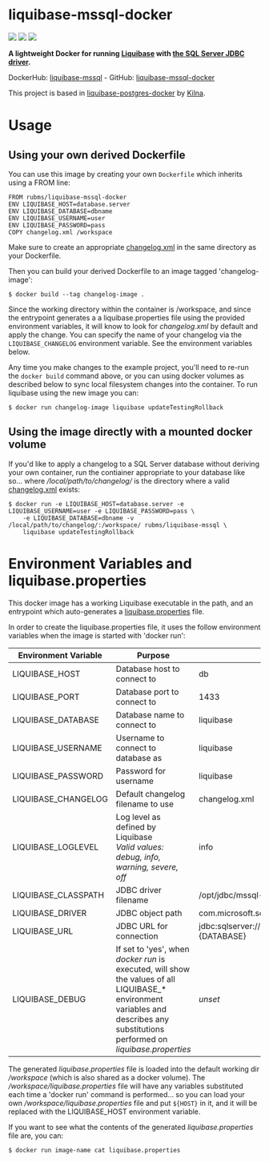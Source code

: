 # liquibase-mssql-docker

[![](https://images.microbadger.com/badges/image/rubms/liquibase-mssql.svg)](https://microbadger.com/images/kilna/liquibase-postgres)
[![](https://img.shields.io/docker/pulls/rubms/liquibase-mssql.svg?style=plastic)](https://hub.docker.com/r/rubms/liquibase-mssql/)
[![](https://img.shields.io/docker/stars/rubms/liquibase-mssql.svg?style=plastic)](https://hub.docker.com/r/rubms/liquibase-mssql/)



**A lightweight Docker for running [Liquibase](https://www.liquibase.org) with [the SQL Server JDBC driver](https://github.com/Microsoft/mssql-jdbc).**

DockerHub: [liquibase-mssql](https://hub.docker.com/r/rubms/liquibase-mssql/) - GitHub: [liquibase-mssql-docker](https://github.com/rubms/liquibase-mssql-docker)

This project is based in [liquibase-postgres-docker](https://github.com/kilna/liquibase-postgres-docker) by [Kilna](https://github.com/kilna).

# Usage

## Using your own derived Dockerfile

You can use this image by creating your own `Dockerfile` which inherits using a FROM line:

```
FROM rubms/liquibase-mssql-docker
ENV LIQUIBASE_HOST=database.server
ENV LIQUIBASE_DATABASE=dbname
ENV LIQUIBASE_USERNAME=user
ENV LIQUIBASE_PASSWORD=pass
COPY changelog.xml /workspace
```

Make sure to create an appropriate [changelog.xml](http://www.liquibase.org/documentation/xml_format.html) in the same directory as your Dockerfile.

Then you can build your derived Dockerfile to an image tagged 'changelog-image':

```
$ docker build --tag changelog-image .
```

Since the working directory within the container is /workspace, and since the entrypoint generates a a liquibase.properties file using the provided environment variables, it will know to look for _changelog.xml_ by default and apply the change. You can specify the name of your changelog via the `LIQUIBASE_CHANGELOG` environment variable. See the environment variables below.

Any time you make changes to the example project, you'll need to re-run the `docker build` command above, or you can using docker volumes as described below to sync local filesystem changes into the container. To run liquibase using the new image you can:

```
$ docker run changelog-image liquibase updateTestingRollback
```

## Using the image directly with a mounted docker volume

If you'd like to apply a changelog to a SQL Server database without deriving your own container, run the contiainer
appropriate to your database like so... where _/local/path/to/changelog/_ is the directory where a valid [changelog.xml](http://www.liquibase.org/documentation/xml_format.html) exists:

```
$ docker run -e LIQUIBASE_HOST=database.server -e LIQUIBASE_USERNAME=user -e LIQUIBASE_PASSWORD=pass \
    -e LIQUIBASE_DATABASE=dbname -v /local/path/to/changelog/:/workspace/ rubms/liquibase-mssql \
    liquibase updateTestingRollback
```

# Environment Variables and liquibase.properties

This docker image has a working Liquibase executable in the path, and an entrypoint which auto-generates a [liquibase.properties](http://www.liquibase.org/documentation/liquibase.properties.html) file.

In order to create the liquibase.properties file, it uses the follow environment variables when the image is started with 'docker run':

| Environment Variable | Purpose | Default |
|----------------------|---------|---------|
| LIQUIBASE_HOST       | Database host to connect to | db |
| LIQUIBASE_PORT       | Database port to connect to | 1433 |
| LIQUIBASE_DATABASE   | Database name to connect to | liquibase |
| LIQUIBASE_USERNAME   | Username to connect to database as | liquibase |
| LIQUIBASE_PASSWORD   | Password for username | liquibase |
| LIQUIBASE_CHANGELOG  | Default changelog filename to use | changelog.xml |
| LIQUIBASE_LOGLEVEL   | Log level as defined by Liquibase <br> _Valid values: debug, info, warning, severe, off_ | info |
| LIQUIBASE_CLASSPATH  | JDBC driver filename | /opt/jdbc/mssql-jdbc.jar |
| LIQUIBASE_DRIVER     | JDBC object path | com.microsoft.sqlserver.jdbc.SQLServerDriver |
| LIQUIBASE_URL        | JDBC URL for connection | jdbc:sqlserver://${HOST};database=${DATABASE} |
| LIQUIBASE_DEBUG      | If set to 'yes', when _docker run_ is executed, will show the values of all LIQUIBASE_* environment variables and describes any substitutions performed on _liquibase.properties_ | _unset_ |

The generated _liquibase.properties_ file is loaded into the default working dir _/workspace_ (which is also shared as a docker volume). The _/workspace/liquibase.properties_ file will have any variables substituted each time a 'docker run' command is performed...  so you can load your own _/workspace/liquibase.properties_ file and put `${HOST}` in it, and it will be replaced with the LIQUIBASE_HOST environment variable.

If you want to see what the contents of the generated _liquibase.properties_ file are, you can:

```
$ docker run image-name cat liquibase.properties
```

